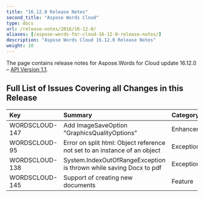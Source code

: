 ```yaml
---
title: "16.12.0 Release Notes"
second_title: "Aspose Words Cloud"
type: docs
url: /release-notes/2016/16-12-0/
aliases: [/aspose-words-for-cloud-16-12-0-release-notes/]
description: "Aspose Words Cloud 16.12.0 Release Notes"
weight: 10
---
```


The page contains release notes for Aspose.Words for Cloud update 16.12.0 – [API Version 1.1](http://api.aspose.com/v1.1/swagger/ui/index).

## Full List of Issues Covering all Changes in this Release

|Key |Summary |Category |
| :- | :- | :- |
|WORDSCLOUD-147 |Add ImageSaveOption "GraphicsQualityOptions" |Enhancement |
|WORDSCLOUD-95 |Error on split html: Object reference not set to an instance of an object |Exception |
|WORDSCLOUD-138 |System.IndexOutOfRangeException is thrown while saving Docx to pdf |Exception |
|WORDSCLOUD-145 |Support of creating new documents |Feature |

